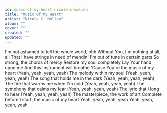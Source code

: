 ```yaml
---
id: music-of-my-heart-nicole-c-mullen
title: "Music Of My Heart"
artist: "Nicole C. Mullen"
album: ""
cover: ""
created: ""
updated: ""
---
```


I'm not ashamed to tell the whole world, ohh
Without You, I'm nothing at all, all
That I have strings in need of mendin'
I'm out of tune in certain parts
So strong, the chords of mercy
Restore my soul completely
Lay Your hand upon me
And this instrument will breathe
'Cause You're the music of my heart
(Yeah, yeah, yeah, yeah)
The melody within my soul
(Yeah, yeah, yeah, yeah)
The song that holds me in the dark
(Yeah, yeah, yeah, yeah)
The fire that warms me when I'm cold
(Yeah, yeah, yeah, yeah)
The symphony that calms my fear
(Yeah, yeah, yeah, yeah)
The lyric that I long to hear
(Yeah, yeah, yeah, yeah)
The masterpiece, the work of art
Complete before I start, the music of my heart
Yeah, yeah, yeah, yeah
Yeah, yeah, yeah, yeah
